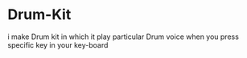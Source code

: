 # Drum-Kit
i make Drum kit in which it play particular Drum voice when you press specific key in your key-board
